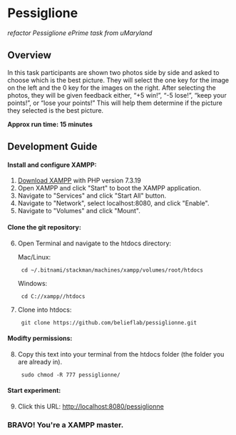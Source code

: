# Pessiglione
_refactor Pessiglione ePrime task from uMaryland_

## Overview 
In this task participants are shown two photos side by side and asked to choose which is the best picture. 
They will select the one key for the image on the left and the 0 key for the images on the right. After selecting the photos, 
they will be given feedback either, “+5 win!”, “-5 lose!”, “keep your points!”, or “lose your points!” 
This will help them determine if the picture they selected is the best picture.

**Approx run time: 15 minutes**

## Development Guide

#### Install and configure XAMPP:
1. [Download XAMPP](https://www.apachefriends.org/download.html) with PHP version 7.3.19
2. Open XAMPP and click "Start" to boot the XAMPP application.
3. Navigate to "Services" and click "Start All" button.
4. Navigate to "Network", select localhost:8080, and click "Enable".
5. Navigate to "Volumes" and click "Mount".

#### Clone the git repository:
6. Open Terminal and navigate to the htdocs directory:

    Mac/Linux:

        cd ~/.bitnami/stackman/machines/xampp/volumes/root/htdocs
    Windows:

        cd C://xampp//htdocs

7. Clone into htdocs:

        git clone https://github.com/belieflab/pessiglionne.git

#### Modifty permissions:
8. Copy this text into your terminal from the htdocs folder (the folder you are already in).

        sudo chmod -R 777 pessiglionne/
        
#### Start experiment:     
9. Click this URL: [http://localhost:8080/pessiglionne](http://localhost:8080/pessiglionne)
      
      
      
### BRAVO! You're a XAMPP master.
        

